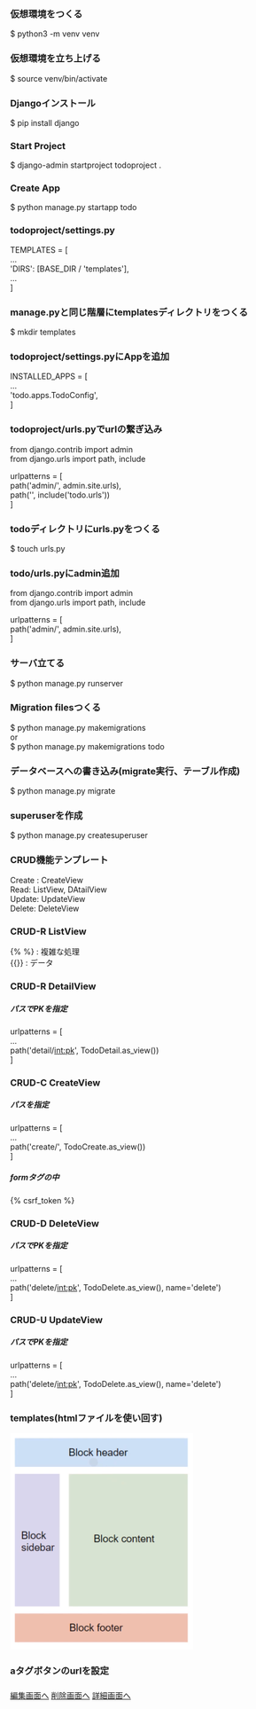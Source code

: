 ### 仮想環境をつくる
$ python3 -m venv venv

### 仮想環境を立ち上げる
$ source venv/bin/activate

### Djangoインストール
$ pip install django

### Start Project
$ django-admin startproject todoproject .

### Create App
$ python manage.py startapp todo

### todoproject/settings.py
TEMPLATES = [<br>
        ...<br>
        'DIRS': [BASE_DIR / 'templates'],<br>
        ...<br>
]

### manage.pyと同じ階層にtemplatesディレクトリをつくる
$ mkdir templates

### todoproject/settings.pyにAppを追加
INSTALLED_APPS = [<br>
    ...<br>
    'todo.apps.TodoConfig',<br>
]

### todoproject/urls.pyでurlの繋ぎ込み
from django.contrib import admin<br>
from django.urls import path, include<br>

urlpatterns = [<br>
    path('admin/', admin.site.urls),<br>
    path('', include('todo.urls'))<br>
]

### todoディレクトリにurls.pyをつくる
$ touch urls.py

### todo/urls.pyにadmin追加
from django.contrib import admin<br>
from django.urls import path, include<br>

urlpatterns = [<br>
    path('admin/', admin.site.urls),<br>
]

### サーバ立てる
$ python manage.py runserver

### Migration filesつくる
$ python manage.py makemigrations
<br>or<br>
$ python manage.py makemigrations todo

### データベースへの書き込み(migrate実行、テーブル作成)
$ python manage.py migrate

### superuserを作成
$ python manage.py createsuperuser

### CRUD機能テンプレート
Create : CreateView<br>
Read: ListView, DAtailView<br>
Update: UpdateView<br>
Delete: DeleteView<br>

### CRUD-R ListView
{% %} : 複雑な処理<br>
{{}} : データ<br>

### CRUD-R DetailView
##### パスでPKを指定<br>
urlpatterns = [<br>
    ...<br>
    path('detail/<int:pk>', TodoDetail.as_view())<br>
]

### CRUD-C CreateView
##### パスを指定<br>
urlpatterns = [<br>
    ...<br>
    path('create/', TodoCreate.as_view())<br>
]<br>
##### formタグの中
{% csrf_token %}


### CRUD-D DeleteView
##### パスでPKを指定<br>
urlpatterns = [<br>
    ...<br>
        path('delete/<int:pk>', TodoDelete.as_view(), name='delete')<br>
]<br>

### CRUD-U UpdateView
##### パスでPKを指定<br>
urlpatterns = [<br>
    ...<br>
        path('delete/<int:pk>', TodoDelete.as_view(), name='delete')<br>
]<br>

### templates(htmlファイルを使い回す)
<img src="templates/img/キャプチャ.PNG" alt="template_image">

### aタグボタンのurlを設定
##### <a href="{% url 'urlパスのname' オブジェクトのPK %}">
<a href="{% url 'update' item.pk %}">編集画面へ</a>
<a href="{% url 'delete' item.pk %}">削除画面へ</a>
<a href="{% url 'detail' item.pk %}">詳細画面へ</a>

